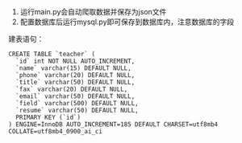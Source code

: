1. 运行main.py会自动爬取数据并保存为json文件
2. 配置数据库后运行mysql.py即可保存到数据库内，注意数据库的字段

建表语句：

```mysql
CREATE TABLE `teacher` (
  `id` int NOT NULL AUTO_INCREMENT,
  `name` varchar(15) DEFAULT NULL,
  `phone` varchar(20) DEFAULT NULL,
  `title` varchar(50) DEFAULT NULL,
  `fax` varchar(20) DEFAULT NULL,
  `email` varchar(50) DEFAULT NULL,
  `field` varchar(500) DEFAULT NULL,
  `resume` varchar(50) DEFAULT NULL,
  PRIMARY KEY (`id`)
) ENGINE=InnoDB AUTO_INCREMENT=185 DEFAULT CHARSET=utf8mb4 COLLATE=utf8mb4_0900_ai_ci
```

